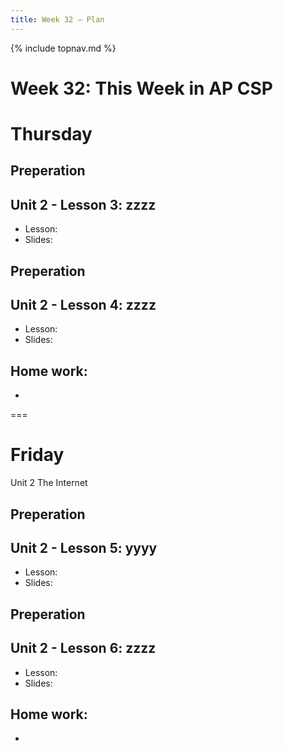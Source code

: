 ```yaml
---
title: Week 32 — Plan
---
```

{% include topnav.md %}

# Week 32: This Week in AP CSP

# Thursday 
## Preperation

## Unit 2 - Lesson 3: zzzz
- Lesson: 
- Slides: 

## Preperation

## Unit 2 - Lesson 4: zzzz
- Lesson: 
- Slides: 

## Home work:
- 
===

# Friday
Unit 2 The Internet

## Preperation

## Unit 2 - Lesson 5: yyyy
- Lesson: 
- Slides: 

## Preperation

## Unit 2 - Lesson 6: zzzz
- Lesson: 
- Slides: 

## Home work:
- 